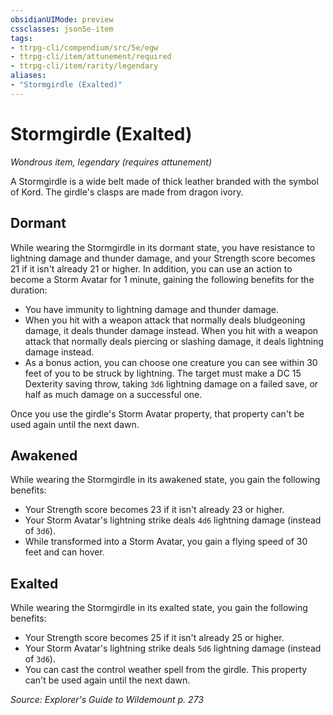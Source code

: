 ```yaml
---
obsidianUIMode: preview
cssclasses: json5e-item
tags:
- ttrpg-cli/compendium/src/5e/egw
- ttrpg-cli/item/attunement/required
- ttrpg-cli/item/rarity/legendary
aliases: 
- "Stormgirdle (Exalted)"
---
```

# Stormgirdle (Exalted)
*Wondrous item, legendary (requires attunement)*  


A Stormgirdle is a wide belt made of thick leather branded with the symbol of Kord. The girdle's clasps are made from dragon ivory.

## Dormant

While wearing the Stormgirdle in its dormant state, you have resistance to lightning damage and thunder damage, and your Strength score becomes 21 if it isn't already 21 or higher. In addition, you can use an action to become a Storm Avatar for 1 minute, gaining the following benefits for the duration:

- You have immunity to lightning damage and thunder damage.  
- When you hit with a weapon attack that normally deals bludgeoning damage, it deals thunder damage instead. When you hit with a weapon attack that normally deals piercing or slashing damage, it deals lightning damage instead.  
- As a bonus action, you can choose one creature you can see within 30 feet of you to be struck by lightning. The target must make a DC 15 Dexterity saving throw, taking `3d6` lightning damage on a failed save, or half as much damage on a successful one.  

Once you use the girdle's Storm Avatar property, that property can't be used again until the next dawn.

## Awakened

While wearing the Stormgirdle in its awakened state, you gain the following benefits:

- Your Strength score becomes 23 if it isn't already 23 or higher.  
- Your Storm Avatar's lightning strike deals `4d6` lightning damage (instead of `3d6`).  
- While transformed into a Storm Avatar, you gain a flying speed of 30 feet and can hover.  

## Exalted

While wearing the Stormgirdle in its exalted state, you gain the following benefits:

- Your Strength score becomes 25 if it isn't already 25 or higher.  
- Your Storm Avatar's lightning strike deals `5d6` lightning damage (instead of `3d6`).  
- You can cast the control weather spell from the girdle. This property can't be used again until the next dawn.  

*Source: Explorer's Guide to Wildemount p. 273*